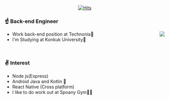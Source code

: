 <div align=center>

[![Hits](https://hits.seeyoufarm.com/api/count/incr/badge.svg?url=https%3A%2F%2Fgithub.com%2FWooSangGyu)](https://hits.seeyoufarm.com) 

</div>

### ☝️ Back-end Engineer
- Work back-end position at Technonia🏢
<a href="https://github.com/anuraghazra/github-readme-stats"><img align="right" src="https://github-readme-stats.anuraghazra1.vercel.app/api?username=WooSangGyu&show_icons=true" /></a>
- I'm Studying at Konkuk University🏤



<br />

### ✌️ Interest
- Node js(Express)
- Android Java and Kotlin 👀
- React Native (Cross platform)
- I like to do work out at Spoany Gym💪🏻
